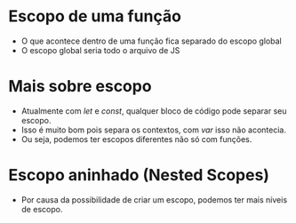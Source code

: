 # Escopo de uma função

- O que acontece dentro de uma função fica separado do escopo global
- O escopo global seria todo o arquivo de JS

# Mais sobre escopo

- Atualmente com *let* e *const*, qualquer bloco de código pode separar seu escopo.
- Isso é muito bom pois separa os contextos, com *var* isso não acontecia.
- Ou seja, podemos ter escopos diferentes não só com funções.

# Escopo aninhado (Nested Scopes)

- Por causa da possibilidade de criar um escopo, podemos ter mais níveis de escopo.
